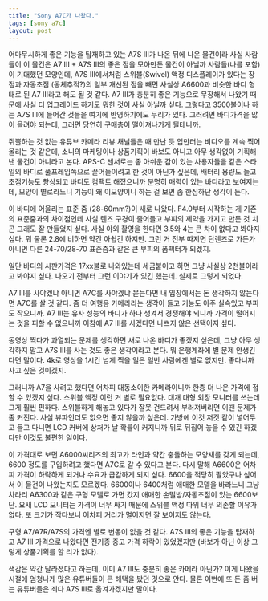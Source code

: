 ```yaml
---
title: "Sony A7C가 나왔다."
tags: [sony a7c]
layout: post
---
```


어마무시하게 좋은 기능을 탑재하고 있는 A7S III가 나온 뒤에 나온 물건이라 사실 사람들이 이 물건은 A7 III + A7S III의 좋은 점을 모아만든 물건이 아닐까 사람들(나를 포함)이 기대했던 모양인데, A7S III에서처럼 스위블(Swivel) 액정 디스플레이가 있다는 장점과 자동초점 (동체추적?)의 일부 개선된 점을 빼면 사실상 A6600과 비슷한 바디 형태로 된 A7 III라고 해도 될 것 같다. A7 III가 충분히 좋은 기능으로 무장해서 나왔기 때문에 사실 더 업그레이드 하기도 뭐한 것이 사실 아닐까 싶다. 그렇다고 3500불이나 하는 A7S III에 들어간 것들을 여기에 반영하기에도 무리가 있다. 그러려면 바디가격을 많이 올려야 되는데, 그러면 당연히 구매층이 떨어져나가게 될테니까. 

쥐뿔하는 것 없는 유튜브 카메라 리뷰 채널들은 때 만난 듯 입만터는 비디오를 계속 찍어올리는 것 같은데, 소니의 마케팅이나 상품기획이 바보도 아니고 아무 생각없이 기획해낸 물건이 아니라고 본다. APS-C 센서로는 좀 아쉬운 감이 있는 사용자들을 같은 스타일의 바디로 풀프레임쪽으로 끌어들이려고 한 것이 아닌가 싶은데, 배터리 용량도 늘고 초점기능도 향상되고 바디도 컴팩트 해졌으니까 분명히 매력이 있는 바디라고 보여지는데, 모양이 별로라느니 기능이 왜 이모양이니 하는 걸 보면 좀 한심하단 생각이 든다. 

이 바디에 어울리는 표준 줌 (28-60mm?)이 새로 나왔다. F4.0부터 시작하는 게 기존의 표준줌과의 차이점인데 사실 렌즈 구경이 줄어들고 부피의 제약을 가지고 만든 것 치곤 그래도 잘 만들었지 싶다. 사실 야외 촬영을 한다면 3.5와 4는 큰 차이 없다고 봐야지 싶다. 뭐 물론 2.8에 비하면 약간 아쉽긴 하지만. 그런 거 전부 따지면 단렌즈로 가든가 아니면 다른 24-70/28-70 표준줌과 같은 큰 부피의 폼팩터가 되겠지.

일단 바디의 시판가격은 17xx불로 나와있는데 세금붙이고 하면 그냥 사실상 2천불이라고 봐야지 싶다. 나오기 전부터 그런 이야기가 있긴 했는데. 실제로 그렇게 되었다. 

A7 III를 사야겠냐 아니면 A7C를 사야겠냐 묻는다면 내 입장에서는 돈 생각하지 않는다면 A7C를 살 것 같다. 좀 더 여행용 카메라라는 생각이 들고 기능도 아주 실속있고 부피도 작으니까. A7 III는 유사 성능의 바디가 하나 생겨서 경쟁해야 되니까 가격이 떨어지는 것을 피할 수 없으니까 이참에 A7 III를 사겠다면 나쁘지 않은 선택이지 싶다. 

동영상 찍다가 과열되는 문제를 생각하면 새로 나온 바디가 좋겠지 싶은데, 그냥 아무 생각하지 말고 A7S III를 사는 것도 좋은 생각이라고 본다. 뭐 은행계좌에 별 문제 안생긴다면 말이다. 4k로 영상을 1시간 넘게 찍을 일은 일반 사람에겐 별로 없지만. 좋다니까 사고 싶은 것이겠지. 

그러니까 A7을 사려고 했다면 어차피 대동소이한 카메라이니까 한층 더 나은 가격에 접할 수 있겠지 싶다. 스위블 액정 이런 거 별로 필요없다. 대개 대형 외장 모니터를 쓰는데 그게 훨씬 편하다. 스위블하게 해놓고 있다가 잘못 건드려서 부러져버리면 이땐 문제가 좀 커진다. 사실 뷰파인더도 없으면 좋지 않을까 싶은데. 가방에 이것 저것 같이 넣어두고 들고 다니면 LCD 커버에 상처가 날 확률이 커지니까 뒤로 뒤집어 놓을 수 있긴 하겠다만 이것도 불편한 일이다. 

이 가격대로 보면 A6000씨리즈의 최고가 라인과 약간 충돌하는 모양새를 갖게 되는데, 6600 정도를 구입하려고 했다면 A7C로 갈 수 있다고 본다. 다시 말해 A6600은 어차피 가격이 하락하게 되거나 수요가 급감하게 되지 싶다. 6600을 적당히 팔았구나 싶어서 이 물건이 나왔는지도 모르겠다. 6600이나 6400처럼 애매한 모델을 바라느니 그냥 차라리 A6300과 같은 구형 모델로 가면 갔지 애매한 손떨방/자동초점이 있는 6600보단. 요새 LCD 모니터는 가격이 너무 싸기 때문에 스위블 액정 따위 너무 의존할 이유가 없다. 또 크기가 작다보니 어차피 거리가 멀어지면 잘 보이지도 않는다. 

구형 A7/A7R/A7S의 가격엔 별로 변동이 없을 것 같다. A7S III의 좋은 기능을 탑재하고 A7 III 가격으로 나왔다면 전기종 중고 가격 하락이 있었겠지만 (바보가 아닌 이상 그렇게 상품기획를 할 리가 없다).

색감은 약간 달라졌다고 하는데, 이미 A7 III도 충분히 좋은 카메라 아닌가? 이게 나왔을 시절에 엄청나게 많은 유튜버들이 큰 헤택을 봤던 것으로 안다. 물론 이번에 또 돈 좀 버는 유튜버들은 죄다 A7S III로 옮겨가겠지만 말이다. 